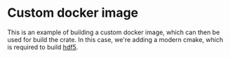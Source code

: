 # Custom docker image

This is an example of building a custom docker image, which can then be used for build the crate. In this case, we're adding a modern cmake, which is required to build [hdf5](https://github.com/aldanor/hdf5-rust). 
